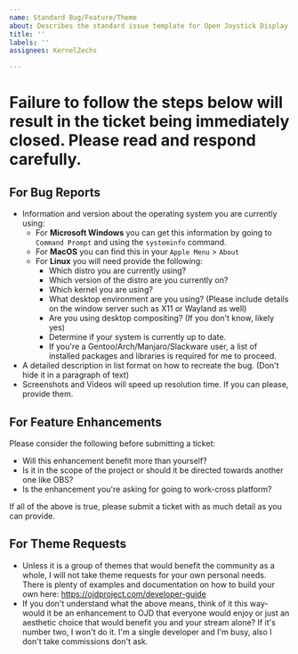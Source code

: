 ```yaml
---
name: Standard Bug/Feature/Theme
about: Describes the standard issue template for Open Joystick Display
title: ''
labels: ''
assignees: KernelZechs

---
```


# Failure to follow the steps below will result in the ticket being immediately closed. Please read and respond carefully. 

## For Bug Reports
- Information and version about the operating system you are currently using:
  - For **Microsoft Windows** you can get this information by going to `Command Prompt` and using the `systeminfo` command.
  - For **MacOS** you can find this in your `Apple Menu` > `About`
  - For **Linux** you will need provide the following:
    - Which distro you are currently using?
    - Which version of the distro are you currently on?
    - Which kernel you are using?
    - What desktop environment are you using? (Please include details on the window server such as X11 or Wayland as well)
    - Are you using desktop compositing? (If you don't know, likely yes)
    - Determine if your system is currently up to date.
    - If you're a Gentoo/Arch/Manjaro/Slackware user, a list of installed packages and libraries is required for me to proceed. 
- A detailed description in list format on how to recreate the bug. (Don't hide it in a paragraph of text)
- Screenshots and Videos will speed up resolution time. If you can please, provide them.

## For Feature Enhancements
Please consider the following before submitting a ticket:
- Will this enhancement benefit more than yourself?
- Is it in the scope of the project or should it be directed towards another one like OBS?
- Is the enhancement you're asking for going to work-cross platform?

If all of the above is true, please submit a ticket with as much detail as you can provide.

## For Theme Requests
- Unless it is a group of themes that would benefit the community as a whole, I will not take theme requests for your own personal needs. There is plenty of examples and documentation on how to build your own here: https://ojdproject.com/developer-guide
- If you don't understand what the above means, think of it this way- would it be an enhancement to OJD that everyone would enjoy or just an aesthetic choice that would benefit you and your stream alone? If it's number two, I won't do it. I'm a single developer and I'm busy, also I don't take commissions don't ask.
